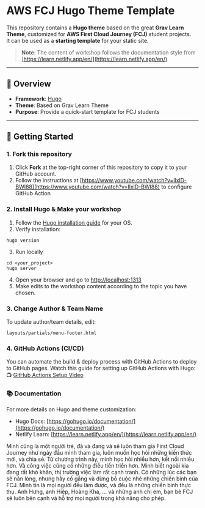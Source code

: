 # AWS FCJ Hugo Theme Template

This repository contains a **Hugo theme** based on the great **Grav Learn Theme**, customized for **AWS First Cloud Journey (FCJ)** student projects.  
It can be used as a **starting template** for your static site.

> **Note**: The content of workshop follows the documentation style from [https://learn.netlify.app/en/](https://learn.netlify.app/en/)

---

## 📌 Overview

- **Framework**: [Hugo](https://gohugo.io/)
- **Theme**: Based on Grav Learn Theme
- **Purpose**: Provide a quick-start template for FCJ students

---

## 🚀 Getting Started

### 1. Fork this repository
1. Click **Fork** at the top-right corner of this repository to copy it to your GitHub account.
2. Follow the instructions at [https://www.youtube.com/watch?v=IlxlD-BWI88](https://www.youtube.com/watch?v=IlxlD-BWI88) to configure GitHub Action


### 2. Install Hugo & Make your workshop
1. Follow the [Hugo installation guide](https://gohugo.io/installation/) for your OS.
2. Verify installation:
```
hugo version
```
3. Run locally
```
cd <your_project>
hugo server
```
4. Open your browser and go to [http://localhost:1313](http://localhost:1313)
5. Make edits to the workshop content according to the topic you have chosen.

### 3. Change Author & Team Name
To update author/team details, edit:
```
layouts/partials/menu-footer.html
```

### 4. GitHub Actions (CI/CD)
You can automate the build & deploy process with GitHub Actions to deploy to GitHub pages.
Watch this guide for setting up GitHub Actions with Hugo:
📺 [GitHub Actions Setup Video](https://www.youtube.com/watch?v=IlxlD-BWI88)


### 📚 Documentation
For more details on Hugo and theme customization:
- Hugo Docs: [https://gohugo.io/documentation/](https://gohugo.io/documentation/)
- Netlify Learn: [https://learn.netlify.app/en/](https://learn.netlify.app/en/)

Mình cũng là một người trẻ, đã và đang và sẽ luôn tham gia First Cloud Journey như ngày đầu mình tham gia, luôn muốn học hỏi những kiến thức mới, và chia sẻ. Từ chương trình này, mình học hỏi nhiều hơn, kết nối nhiều hơn. Và công việc cũng có những điều tiến triển hơn. 
Mình biết ngoài kia đang rất khó khăn, thị trường việc làm rất cạnh tranh. Có những lúc các bạn sẽ nản lòng, nhưng hãy cố gắng và đừng bỏ cuộc nhé những chiến binh của FCJ. Mình tin là mọi người đều làm được, và đều là những chiến binh thực thụ.
Anh Hưng, anh Hiệp, Hoàng Kha, ... và những anh chị em, bạn bè FCJ sẽ luôn bên cạnh và hỗ trợ mọi người trong khả năng cho phép.
